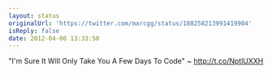 ```yaml
---
layout: status
originalUrl: 'https://twitter.com/marcgg/status/188258213991419904'
isReply: false
date: 2012-04-06 13:33:50
---
```


"I'm Sure It Will Only Take You A Few Days To Code" ~ http://t.co/NptlUXXH
